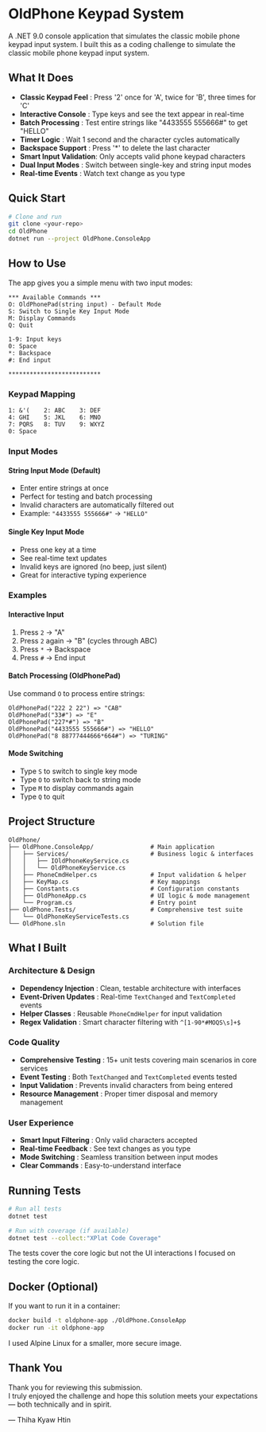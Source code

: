 # OldPhone Keypad System

A .NET 9.0 console application that simulates the classic mobile phone keypad input system. 
I built this as a coding challenge to simulate the classic mobile phone keypad input system.

## What It Does

- **Classic Keypad Feel**   : Press '2' once for 'A', twice for 'B', three times for 'C'
- **Interactive Console**   : Type keys and see the text appear in real-time
- **Batch Processing**      : Test entire strings like "4433555 555666#" to get "HELLO"
- **Timer Logic**           : Wait 1 second and the character cycles automatically
- **Backspace Support**     : Press '*' to delete the last character
- **Smart Input Validation**: Only accepts valid phone keypad characters
- **Dual Input Modes**      : Switch between single-key and string input modes
- **Real-time Events**      : Watch text change as you type

## Quick Start

```bash
# Clone and run
git clone <your-repo>
cd OldPhone
dotnet run --project OldPhone.ConsoleApp
```

## How to Use

The app gives you a simple menu with two input modes:

```
*** Available Commands ***
O: OldPhonePad(string input) - Default Mode
S: Switch to Single Key Input Mode
M: Display Commands
Q: Quit

1-9: Input keys
0: Space
*: Backspace
#: End input

**************************
```

### Keypad Mapping
```
1: &'(    2: ABC    3: DEF
4: GHI    5: JKL    6: MNO
7: PQRS   8: TUV    9: WXYZ
0: Space
```

### Input Modes

#### String Input Mode (Default)
- Enter entire strings at once
- Perfect for testing and batch processing
- Invalid characters are automatically filtered out
- Example: `"4433555 555666#"` → `"HELLO"`

#### Single Key Input Mode
- Press one key at a time
- See real-time text updates
- Invalid keys are ignored (no beep, just silent)
- Great for interactive typing experience

### Examples

#### Interactive Input
1. Press `2` → "A"
2. Press `2` again → "B" (cycles through ABC)
3. Press `*` → Backspace
4. Press `#` → End input

#### Batch Processing (OldPhonePad)
Use command `O` to process entire strings:
```
OldPhonePad("222 2 22") => "CAB"
OldPhonePad("33#") => "E"
OldPhonePad("227*#") => "B"
OldPhonePad("4433555 555666#") => "HELLO"
OldPhonePad("8 88777444666*664#") => "TURING"
```

#### Mode Switching
- Type `S` to switch to single key mode
- Type `O` to switch back to string mode
- Type `M` to display commands again
- Type `Q` to quit

## Project Structure

```
OldPhone/
├── OldPhone.ConsoleApp/                # Main application
│   ├── Services/                       # Business logic & interfaces
│   │   ├── IOldPhoneKeyService.cs
│   │   └── OldPhoneKeyService.cs
│   ├── PhoneCmdHelper.cs               # Input validation & helper
│   ├── KeyMap.cs                       # Key mappings
│   ├── Constants.cs                    # Configuration constants
│   ├── OldPhoneApp.cs                  # UI logic & mode management
│   └── Program.cs                      # Entry point
├── OldPhone.Tests/                     # Comprehensive test suite
│   └── OldPhoneKeyServiceTests.cs
└── OldPhone.sln                        # Solution file
```

## What I Built

### Architecture & Design
- **Dependency Injection**  : Clean, testable architecture with interfaces
- **Event-Driven Updates**  : Real-time `TextChanged` and `TextCompleted` events
- **Helper Classes**        : Reusable `PhoneCmdHelper` for input validation
- **Regex Validation**      : Smart character filtering with `^[1-90*#MOQS\s]+$`

### Code Quality
- **Comprehensive Testing** : 15+ unit tests covering main scenarios in core services
- **Event Testing**         : Both `TextChanged` and `TextCompleted` events tested
- **Input Validation**      : Prevents invalid characters from being entered
- **Resource Management**   : Proper timer disposal and memory management

### User Experience
- **Smart Input Filtering** : Only valid characters accepted
- **Real-time Feedback**    : See text changes as you type
- **Mode Switching**        : Seamless transition between input modes
- **Clear Commands**        : Easy-to-understand interface

## Running Tests

```bash
# Run all tests
dotnet test

# Run with coverage (if available)
dotnet test --collect:"XPlat Code Coverage"
```

The tests cover the core logic but not the UI interactions
I focused on testing the core logic.

## Docker (Optional)

If you want to run it in a container:

```bash
docker build -t oldphone-app ./OldPhone.ConsoleApp
docker run -it oldphone-app
```

I used Alpine Linux for a smaller, more secure image.

## Thank You

Thank you for reviewing this submission.  
I truly enjoyed the challenge and hope this solution meets your expectations — both technically and in spirit.

— Thiha Kyaw Htin